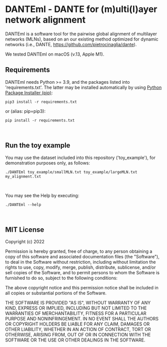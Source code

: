 # DANTEml - DANTE for (m)ulti(l)ayer network alignment
DANTEml is a software tool for the pairwise global alignment of multilayer networks (MLNs), based on an our existing method optimized for dynamic networks (i.e., DANTE, https://github.com/pietrocinaglia/dante).

We tested DANTEml on macOS (v.13, Apple M1).

## Requirements
DANTEml needs Python >= 3.9, and the packages listed into 'requirements.txt'. The latter may be installed automatically by using [Python Package Installer (pip)](https://pip.pypa.io/en/stable/):

```
pip3 install -r requirements.txt
```

or (alias: pip=pip3):

```
pip install -r requirements.txt
```

<br />

## Run the toy example
You may use the dataset included into this repository ('toy_example'), for demonstration purposes only, as follows:
```
./DANTEml toy_example/smallMLN.txt toy_example/largeMLN.txt my_alignment.txt
```

<br />

You may see the Help by executing:

```
./DANTEml --help
```

<br />

## MIT License

Copyright (c) 2022

Permission is hereby granted, free of charge, to any person obtaining a copy
of this software and associated documentation files (the "Software"), to deal
in the Software without restriction, including without limitation the rights
to use, copy, modify, merge, publish, distribute, sublicense, and/or sell
copies of the Software, and to permit persons to whom the Software is
furnished to do so, subject to the following conditions:

The above copyright notice and this permission notice shall be included in all
copies or substantial portions of the Software.

THE SOFTWARE IS PROVIDED "AS IS", WITHOUT WARRANTY OF ANY KIND, EXPRESS OR
IMPLIED, INCLUDING BUT NOT LIMITED TO THE WARRANTIES OF MERCHANTABILITY,
FITNESS FOR A PARTICULAR PURPOSE AND NONINFRINGEMENT. IN NO EVENT SHALL THE
AUTHORS OR COPYRIGHT HOLDERS BE LIABLE FOR ANY CLAIM, DAMAGES OR OTHER
LIABILITY, WHETHER IN AN ACTION OF CONTRACT, TORT OR OTHERWISE, ARISING FROM,
OUT OF OR IN CONNECTION WITH THE SOFTWARE OR THE USE OR OTHER DEALINGS IN THE
SOFTWARE.